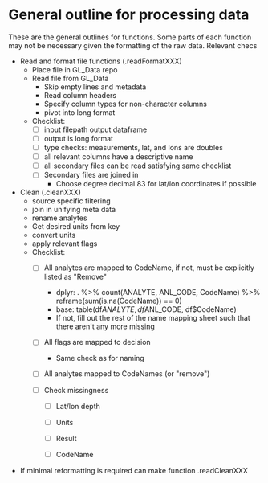 # General outline for processing data

These are the general outlines for functions. Some parts of each function may not be necessary given the formatting of the raw data.
Relevant checs

- Read and format file functions (.readFormatXXX)
  - Place file in GL_Data repo
  - Read file from GL_Data
    - Skip empty lines and metadata
    - Read column headers
    - Specify column types for non-character columns
    - pivot into long format
  - Checklist:
    - [ ] input filepath output dataframe
    - [ ] output is long format
    - [ ] type checks: measurements, lat, and lons are doubles
    - [ ] all relevant columns have a descriptive name
    - [ ] all secondary files can be read satisfying same checklist
    - [ ] Secondary files are joined in
      - Choose degree decimal 83 for lat/lon coordinates if possible

- Clean (.cleanXXX)
  - source specific filtering
  - join in unifying meta data
  - rename analytes
  - Get desired units from key
  - convert units
  - apply relevant flags
  - Checklist:
    - [ ] All analytes are mapped to CodeName, if not, must be explicitly listed as "Remove"
      - dplyr: . %>% count(ANALYTE, ANL_CODE, CodeName) %>% reframe(sum(is.na(CodeName)) == 0)
      - base: table(df$ANALYTE, df$ANL_CODE, df$CodeName)
      - If not, fill out the rest of the name mapping sheet such that there aren't any more missing
    - [ ] All flags are mapped to decision
      - Same check as for naming
    - [ ] All analytes mapped to CodeNames (or "remove")

    - [ ] Check missingness
      - [ ] Lat/lon depth
      - [ ] Units
      - [ ] Result
      - [ ] CodeName


- If minimal reformatting is required can make function .readCleanXXX

